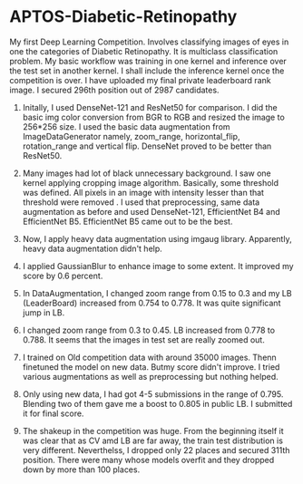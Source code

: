 # APTOS-Diabetic-Retinopathy
My first Deep Learning Competition. Involves classifying images of eyes in one the categories of Diabetic Retinopathy. It is multiclass classification problem. My basic workflow was training in one kernel and inference over the test set in another kernel. I shall include the inference kernel once the competition is over. I have uploaded my final private leaderboard rank image. I secured 296th position out of 2987 candidates.

1. Initally, I used DenseNet-121 and ResNet50 for comparison. I did the basic img color conversion from BGR to RGB and resized the image to         256*256 size. I used the basic data augmentation from ImageDataGenerator namely, zoom_range, horizontal_flip, rotation_range and vertical       flip. DenseNet proved to be better than ResNet50. 

2.  Many images had lot of black unnecessary background. I saw one kernel applying cropping image algorithm. Basically, some threshold was         defined. All pixels in an image with intensity lesser than that threshold were removed . I used that preprocessing, same data augmentation     as before and used DenseNet-121, EfficientNet B4 and EfficientNet B5. EfficientNet B5 came out to be the best. 

3.   Now, I apply heavy data augmentation using  imgaug library. Apparently, heavy data augmentation didn't help. 

4. I applied GaussianBlur to enhance image to some extent. It improved my score by 0.6 percent. 

5. In DataAugmentation, I changed zoom range from 0.15 to 0.3 and my LB (LeaderBoard) increased from 0.754 to 0.778. It was quite significant jump in LB. 

6. I changed zoom range from 0.3 to 0.45. LB increased from 0.778 to 0.788. It seems that the images in test set are really zoomed out. 
7. I trained on Old competition data with around 35000 images. Thenn finetuned the model on new data. Butmy score didn't improve. I tried various augmentations as well as preprocessing but nothing helped. 
8. Only using new data, I had got 4-5 submissions in the range of 0.795. Blending two of them gave me a boost to 0.805 in public LB. I submitted it for final score. 
9. The shakeup in the competition was huge. From the beginning itself it was clear that as CV amd LB are far away, the train test distribution is very different. Neverthelss, I dropped only 22 places and secured 311th position. There were many whose models overfit and they dropped down by more than 100 places. 
